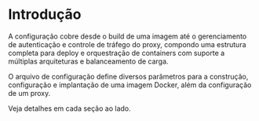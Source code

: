 # Introdução

A configuração cobre desde o build de uma imagem até o gerenciamento de autenticação e controle de tráfego do proxy, compondo uma estrutura completa para deploy e orquestração de containers com suporte a múltiplas arquiteturas e balanceamento de carga.

O arquivo de configuração define diversos parâmetros para a construção, configuração e implantação de uma imagem Docker, além da configuração de um proxy. 

Veja detalhes em cada seção ao lado.